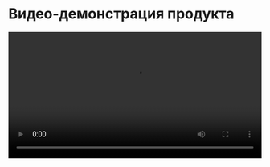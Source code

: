 # Видео-демонстрация продукта

<video width="100%" controls>
  <source src="imgReadme3/IntelliJ%20IDEA.mp4" type="video/mp4">
  Ваш браузер не поддерживает видео тег.
</video>
